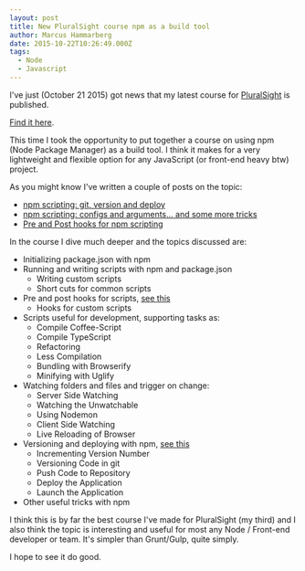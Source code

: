 ```yaml
---
layout: post
title: New PluralSight course npm as a build tool
author: Marcus Hammarberg
date: 2015-10-22T10:26:49.000Z
tags:
  - Node
  - Javascript
---
```


I've just (October 21 2015) got news that my latest course for [PluralSight](http://www.pluralsight.com/) is published.

[Find it here](http://www.pluralsight.com/courses/npm-build-tool-introduction).

This time I took the opportunity to put together a course on using npm (Node Package Manager) as a build tool. I think it makes for a very lightweight and flexible option for any JavaScript (or front-end heavy btw) project.

As you might know I've written a couple of posts on the topic:

* [npm scripting: git, version and deploy](http://www.marcusoft.net/2015/08/npm-scripting-git-version-and-deploy.html)
* [npm scripting: configs and arguments... and some more tricks](http://www.marcusoft.net/2015/08/npm-scripting-configs-and-arguments.html)
* [Pre and Post hooks for npm scripting](http://www.marcusoft.net/2015/08/pre-and-post-hooks-for-npm-scripting.html)

<!-- excerpt-end -->

In the course I dive much deeper and the topics discussed are:

* Initializing package.json with npm
* Running and writing scripts with npm and package.json
  * Writing custom scripts
  * Short cuts for common scripts
* Pre and post hooks for scripts, [see this](http://www.marcusoft.net/2015/08/pre-and-post-hooks-for-npm-scripting.html)
  * Hooks for custom scripts
* Scripts useful for development, supporting tasks as:
  * Compile Coffee-Script
  * Compile TypeScript
  * Refactoring
  * Less Compilation
  * Bundling with Browserify
  * Minifying with Uglify
* Watching folders and files and trigger on change:
  * Server Side Watching
  * Watching the Unwatchable
  * Using Nodemon
  * Client Side Watching
  * Live Reloading of Browser
* Versioning and deploying with npm, [see this](http://www.marcusoft.net/2015/08/npm-scripting-git-version-and-deploy.html)
  * Incrementing Version Number
  * Versioning Code in git
  * Push Code to Repository
  * Deploy the Application
  * Launch the Application
* Other useful tricks with npm

I think this is by far the best course I've made for PluralSight (my third) and I also think the topic is interesting and useful for most any Node / Front-end developer or team. It's simpler than Grunt/Gulp, quite simply.

I hope to see it do good.
